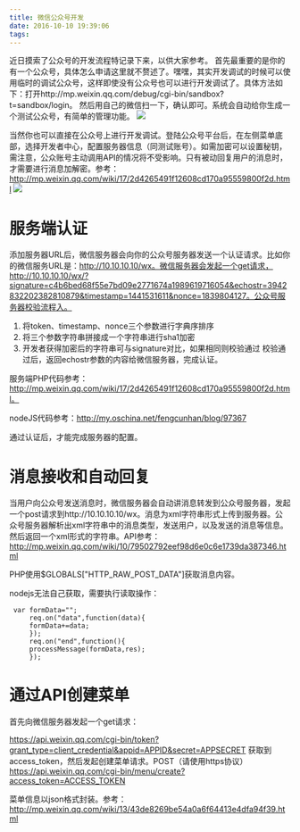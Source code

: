 ```yaml
---
title: 微信公众号开发
date: 2016-10-10 19:39:06
tags: 
---
```

近日摸索了公众号的开发流程特记录下来，以供大家参考。
首先最重要的是你的有一个公众号，具体怎么申请这里就不赘述了。嘿嘿，其实开发调试的时候可以使用临时的调试公众号，这样即使没有公众号也可以进行开发调试了。具体方法如下：打开http://mp.weixin.qq.com/debug/cgi-bin/sandbox?t=sandbox/login。 然后用自己的微信扫一下，确认即可。系统会自动给你生成一个测试公众号，有简单的管理功能。
![](https://upload-images.jianshu.io/upload_images/4944427-677420acba8c71f7.png?imageMogr2/auto-orient/strip%7CimageView2/2/w/1240)


当然你也可以直接在公众号上进行开发调试。登陆公众号平台后，在左侧菜单底部，选择开发者中心，配置服务器信息（同测试账号）。如需加密可以设置秘钥，需注意，公众账号主动调用API的情况将不受影响。只有被动回复用户的消息时，才需要进行消息加解密。参考：http://mp.weixin.qq.com/wiki/17/2d4265491f12608cd170a95559800f2d.html
![](https://upload-images.jianshu.io/upload_images/4944427-46a4784287b9f390.png?imageMogr2/auto-orient/strip%7CimageView2/2/w/1240)


# 服务端认证

添加服务器URL后，微信服务器会向你的公众号服务器发送一个认证请求。比如你的微信服务URL是：http://10.10.10.10/wx。微信服务器会发起一个get请求，http://10.10.10.10/wx/?signature=c4b6bed68f55e7bd09e2771674a1989619716054&echostr=3942832202382810879&timestamp=1441531611&nonce=1839804127。公众号服务器校验流程入。

1. 将token、timestamp、nonce三个参数进行字典序排序
2. 将三个参数字符串拼接成一个字符串进行sha1加密
3. 开发者获得加密后的字符串可与signature对比，如果相同则校验通过
校验通过后，返回echostr参数的内容给微信服务器，完成认证。

服务端PHP代码参考：http://mp.weixin.qq.com/wiki/17/2d4265491f12608cd170a95559800f2d.html。

nodeJS代码参考：http://my.oschina.net/fengcunhan/blog/97367

通过认证后，才能完成服务器的配置。



# 消息接收和自动回复

当用户向公众号发送消息时，微信服务器会自动讲消息转发到公众号服务器，发起一个post请求到http://10.10.10.10/wx。消息为xml字符串形式上传到服务器。公众号服务器解析出xml字符串中的消息类型，发送用户，以及发送的消息等信息。然后返回一个xml形式的字符串。API参考：http://mp.weixin.qq.com/wiki/10/79502792eef98d6e0c6e1739da387346.html

PHP使用$GLOBALS["HTTP_RAW_POST_DATA"]获取消息内容。

nodejs无法自己获取，需要执行读取操作：
```
 var formData="";
     req.on("data",function(data){
     formData+=data;
     });
     req.on("end",function(){
     processMessage(formData,res);
     });
```

# 通过API创建菜单

首先向微信服务器发起一个get请求：

https://api.weixin.qq.com/cgi-bin/token?grant_type=client_credential&appid=APPID&secret=APPSECRET
获取到access_token，然后发起创建菜单请求。POST（请使用https协议） https://api.weixin.qq.com/cgi-bin/menu/create?access_token=ACCESS_TOKEN

菜单信息以json格式封装。参考：http://mp.weixin.qq.com/wiki/13/43de8269be54a0a6f64413e4dfa94f39.html